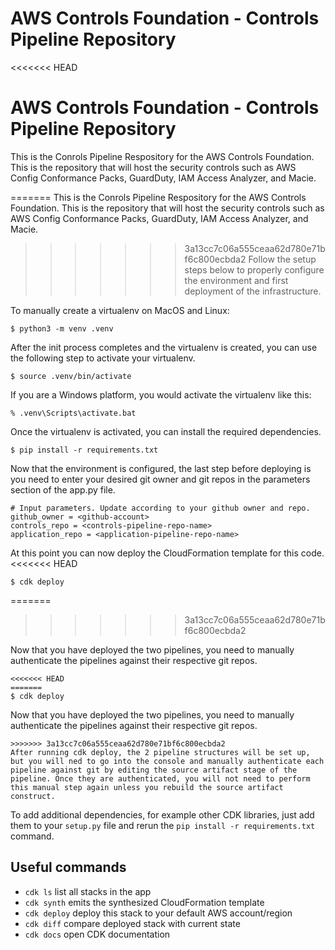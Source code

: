 # AWS Controls Foundation - Controls Pipeline Repository

<<<<<<< HEAD
# AWS Controls Foundation - Controls Pipeline Repository

This is the Conrols Pipeline Respository for the AWS Controls Foundation. This is the repository that will host the security controls such as AWS Config Conformance Packs, GuardDuty, IAM Access Analyzer, and Macie.

=======
This is the Conrols Pipeline Respository for the AWS Controls Foundation. This is the repository that will host the security controls such as AWS Config Conformance Packs, GuardDuty, IAM Access Analyzer, and Macie.

>>>>>>> 3a13cc7c06a555ceaa62d780e71bf6c800ecbda2
Follow the setup steps below to properly configure the environment and first deployment of the infrastructure.

To manually create a virtualenv on MacOS and Linux:

```
$ python3 -m venv .venv
```

After the init process completes and the virtualenv is created, you can use the following
step to activate your virtualenv.

```
$ source .venv/bin/activate
```

If you are a Windows platform, you would activate the virtualenv like this:

```
% .venv\Scripts\activate.bat
```

Once the virtualenv is activated, you can install the required dependencies.

```
$ pip install -r requirements.txt
```
Now that the environment is configured, the last step before deploying is you need to enter your desired git owner and git repos in the parameters section of the app.py file.
```
# Input parameters. Update according to your github owner and repo.
github_owner = <github-account>
controls_repo = <controls-pipeline-repo-name>
application_repo = <application-pipeline-repo-name>
```

At this point you can now deploy the CloudFormation template for this code.
<<<<<<< HEAD

```
$ cdk deploy
```
=======
>>>>>>> 3a13cc7c06a555ceaa62d780e71bf6c800ecbda2

Now that you have deployed the two pipelines, you need to manually authenticate the pipelines against their respective git repos.
```
<<<<<<< HEAD
=======
$ cdk deploy
```

Now that you have deployed the two pipelines, you need to manually authenticate the pipelines against their respective git repos.
```
>>>>>>> 3a13cc7c06a555ceaa62d780e71bf6c800ecbda2
After running cdk deploy, the 2 pipeline structures will be set up, but you will ned to go into the console and manually authenticate each pipeline against git by editing the source artifact stage of the pipeline. Once they are authenticated, you will not need to perform this manual step again unless you rebuild the source artifact construct.
```

To add additional dependencies, for example other CDK libraries, just add
them to your `setup.py` file and rerun the `pip install -r requirements.txt`
command.

## Useful commands

 * `cdk ls`          list all stacks in the app
 * `cdk synth`       emits the synthesized CloudFormation template
 * `cdk deploy`      deploy this stack to your default AWS account/region
 * `cdk diff`        compare deployed stack with current state
 * `cdk docs`        open CDK documentation
